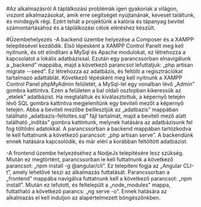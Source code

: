 #Az alkalmazásról
A táplálkozási problémák igen gyakoriak a világon, viszont alkalmazásokat, amik erre segítséget nyújtanának, keveset találtunk, és mindegyik régi. Ezért tehát a projektünk a kalória és tápanyag bevitel számontartásához és a táplálkozási célok eléréshez készült.

#Üzembehelyezés
-A backend üzembe helyezése a Composer és a XAMPP telepítésével kezdődik. Első lépésként a XAMPP Control Panelt meg kell nyitnunk, és ott elindítani a MySql és Apache modulokat, ez létrehozza a kapcsolatot a lokális adatbázissal. Ezután egy parancssorban elnavigálunk a „backend” mappába, majd a következő parancsot lefuttatjuk: „php artisan migrate --seed”. Ez létrehozza az adatbázis, és feltölti a regisztrációkat tartalmazó adattáblát. Következő lépésként meg kell nyitnunk a XAMPP Control Panel phpMyAdmin felületét, a MySql-lel egy vonalban lévő „Admin” gombra kattintva. Ezen a felületen a bal oldali oszlopban kikeressük az „etelek” adatbázist. Ha megtaláltuk és kiválasztottuk, a képernyő tetején lévő SQL gombra kattintva megjelenítünk egy beviteli mezőt a képernyő tetején. Abba a beviteli mezőbe beillesztjük az „adatbazis” mappában található „adatbazis-feltoltes.sql” fájl tartalmát, majd a beviteli mező alatt található „indítás” gombra kattintunk, melynek hatására az adatbázisunk fel fog töltődni adatokkal. A parancssorban a backend mappában tartózkodva le kell futtatnunk a következő parancsot: „php artisan serve”. A backendünk ennek hatására kapcsolódik, és már eléri a korábban feltöltött adatbázist.

-A frontend üzembe helyezéséhez a NodjeJs telepítésére lesz szükség. Miután ez megtörtént, parancssorban le kell futtatnunk a következő parancsot: „npm install -g @angular/cli”. Ez telepíteni fogja az „Angular CLI-t”, amely lehetővé teszi az alkalmazás futtatását. Parancssorban a „frontend” mappába navigálva futtatnunk kell a következő parancsot: „npm install”. Miután ez lefutott, és feltelepült a „node_modules” mappa, futtatható a következő parancs: „ng serve -o”. Ennek hatására az alkalmazás el kell induljon az alapértelmezett böngészőnkben.
